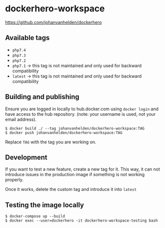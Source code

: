 # dockerhero-workspace

https://github.com/johanvanhelden/dockerhero

## Available tags
- `php7.4`
- `php7.3`
- `php7.2`
- `php7.1` -> this tag is not maintained and only used for backward compatibility
- `latest` -> this tag is not maintained and only used for backward compatibility

## Building and publishing

Ensure you are logged in locally to hub.docker.com using `docker login` and have access to the hub repository.
(note: your username is used, not your email address).

```
$ docker build ./ --tag johanvanhelden/dockerhero-workspace:TAG
$ docker push johanvanhelden/dockerhero-workspace:TAG
```

Replace `TAG` with the tag you are working on.

## Development

If you want to test a new feature, create a new tag for it. This way, it can not introduce issues in the production image if something is not working properly.

Once it works, delete the custom tag and introduce it into `latest`

## Testing the image locally

```
$ docker-compose up --build
$ docker exec --user=dockerhero -it dockerhero-workspace-testing bash
```
